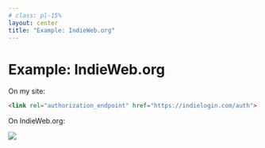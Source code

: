 ```yaml
---
# class: pl-15%
layout: center
title: "Example: IndieWeb.org"
---
```


<h1>Example: IndieWeb.org</h1>

<Transform scale="0.9">

On my site:

```html
<link rel="authorization_endpoint" href="https://indielogin.com/auth">
```

On IndieWeb.org:

<img src="/web-sign-in-indielogin.png" class="w-100% m-auto" />

</Transform>
